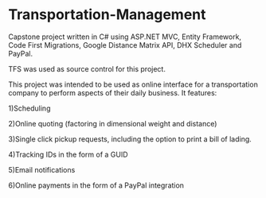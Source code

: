 # Transportation-Management
Capstone project written in C# using ASP.NET MVC, Entity Framework, Code First Migrations, Google Distance Matrix API, DHX Scheduler and PayPal.

TFS was used as source control for this project.

This project was intended to be used as online interface for a transportation company to perform aspects of their daily business.  It features:

1)Scheduling

2)Online quoting (factoring in dimensional weight and distance)

3)Single click pickup requests, including the option to print a bill of lading.

4)Tracking IDs in the form of a GUID

5)Email notifications

6)Online payments in the form of a PayPal integration
